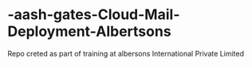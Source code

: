 # -aash-gates-Cloud-Mail-Deployment-Albertsons
Repo creted as part of training at albersons International Private Limited
